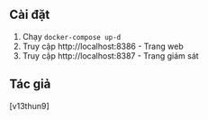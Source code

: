 ## Cài đặt
1. Chạy `docker-compose up-d`
2. Truy cập http://localhost:8386 - Trang web
3. Truy cập http://localhost:8387 - Trang giám sát
## Tác giả
[v13thun9]
